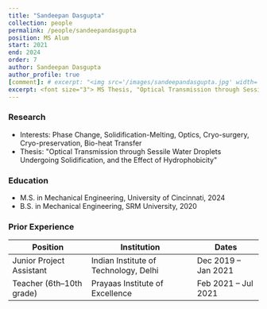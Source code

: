 ```yaml
---
title: "Sandeepan Dasgupta"
collection: people
permalink: /people/sandeepandasgupta
position: MS Alum
start: 2021
end: 2024
order: 7
author: Sandeepan Dasgupta
author_profile: true
[comment]: # excerpt: "<img src='/images/sandeepandasgupta.jpg' width='150' height='auto'>"
excerpt: <font size="3"> MS Thesis, "Optical Transmission through Sessile Water Droplets Undergoing Solidification, and the Effect of Hydrophobicity", 2024. </font>
---
```

### Research
* Interests: Phase Change, Solidification-Melting, Optics, Cryo-surgery, Cryo-preservation, Bio-heat Transfer
* Thesis: "Optical Transmission through Sessile Water Droplets Undergoing Solidification, and the Effect of Hydrophobicity"

### Education
* M.S. in Mechanical Engineering, University of Cincinnati, 2024
* B.S. in Mechanical Engineering, SRM University, 2020

### Prior Experience

| **Position**               | **Institution**                         | **Dates**            |
|----------------------------|------------------------------------------|----------------------|
| Junior Project Assistant   | Indian Institute of Technology, Delhi   | Dec 2019 – Jan 2021  |
| Teacher (6th–10th grade)   | Prayaas Institute of Excellence          | Feb 2021 – Jul 2021  |
